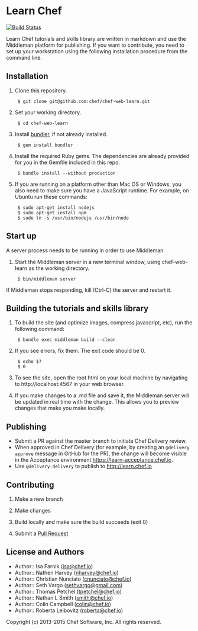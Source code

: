 Learn Chef
==========

[![Build Status](https://magnum.travis-ci.com/chef/learn-chef.svg?token=mNqeWExVNwGqqWxVbw6y&branch=master)](https://magnum.travis-ci.com/chef/learn-chef)

Learn Chef tutorials and skills library are written in markdown and use the Middleman platform for publishing. If you want to contribute, you need to set up your workstation using the following installation procedure from the command line.

Installation
------------

1. Clone this repository.

        $ git clone git@github.com:chef/chef-web-learn.git

1. Set your working directory.

        $ cd chef-web-learn

1. Install [bundler](http://bundler.io/), if not already installed.

        $ gem install bundler

1. Install the required Ruby gems. The dependencies are already provided for you in the Gemfile included in this repo.

        $ bundle install --without production

1. If you are running on a platform other than Mac OS or Windows, you also need to make sure you have a JavaScript runtime. For example, on Ubuntu run these commands:

        $ sudo apt-get install nodejs
        $ sudo apt-get install npm
        $ sudo ln -s /usr/bin/nodejs /usr/bin/node

Start up
--------

A server process needs to be running in order to use Middleman.

1. Start the Middleman server in a new terminal window, using chef-web-learn as the working directory.

        $ bin/middleman server

If Middleman stops responding, kill (Ctrl-C) the server and restart it.

Building the tutorials and skills library
-----------------------------------------

1. To build the site (and optimize images, compress javascript, etc), run the following command:

        $ bundle exec middleman build --clean

1. If you see errors, fix them. The exit code should be 0.

        $ echo $?
        $ 0

1. To see the site, open the root html on your local machine by navigating to http://localhost:4567 in your web browser.

1. If you make changes to a .md file and save it, the Middleman server will be updated in real time with the change. This allows you to preview changes that make you make locally.

Publishing
----------

- Submit a PR against the master branch to initiate Chef Delivery review.
- When approved in Chef Delivery (for example, by creating an `@delivery approve` message in GitHub for the PR), the change will become visible in the Acceptance environment https://learn-acceptance.chef.io.
- Use `@delivery delivery` to publish to http://learn.chef.io

Contributing
------------

1. Make a new branch

1. Make changes

1. Build locally and make sure the build succeeds (exit 0)

1. Submit a [Pull Request](https://github.com/chef/chef-web-learn/pull/new)

License and Authors
-------------------

- Author:: Isa Farnik (isa@chef.io)
- Author:: Nathen Harvey (nharvey@chef.io)
- Author:: Christian Nunciato (cnunciato@chef.io)
- Author:: Seth Vargo (sethvargo@gmail.com)
- Author:: Thomas Petchel (tpetchel@chef.io)
- Author:: Nathan L Smith (smith@chef.io)
- Author:: Colin Campbell (colin@chef.io)
- Author:: Roberta Leibovitz (roberta@chef.io)

Copyright (c) 2013-2015 Chef Software, Inc. All rights reserved.
